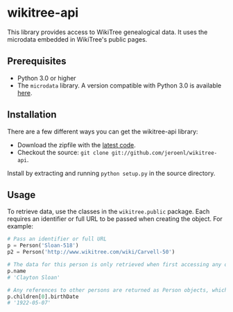 # wikitree-api

This library provides access to WikiTree genealogical data. It uses the microdata embedded in WikiTree's public pages.

## Prerequisites
* Python 3.0 or higher
* The `microdata` library. A version compatible with Python 3.0 is available [here](https://github.com/jeroenl/microdata).

## Installation

There are a few different ways you can get the wikitree-api library:

* Download the zipfile with the [latest code](https://github.com/jeroenl/wikitree-api/archive/master.zip). 
* Checkout the source: `git clone git://github.com/jeroenl/wikitree-api`.
 
Install by extracting and running `python setup.py` in the source directory.

## Usage

To retrieve data, use the classes in the `wikitree.public` package. Each requires an identifier or full URL to be passed when creating the object. For example:

```python
# Pass an identifier or full URL
p = Person('Sloan-518')
p2 = Person('http://www.wikitree.com/wiki/Carvell-50')

# The data for this person is only retrieved when first accessing any of its properties.
p.name
# 'Clayton Sloan'

# Any references to other persons are returned as Person objects, which makes it easy to retrieve additional details.
p.children[0].birthDate
# '1922-05-07'
```
